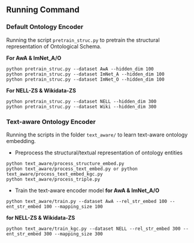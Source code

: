 
## Running Command

### Default Ontology Encoder
Running the script `pretrain_struc.py` to pretrain the structural representation of Ontological Schema.

**For AwA & ImNet_A/O**
```
python pretrain_struc.py --dataset AwA --hidden_dim 100
python pretrain_struc.py --dataset ImNet_A --hidden_dim 100
python pretrain_struc.py --dataset ImNet_O --hidden_dim 100
```
**For NELL-ZS & Wikidata-ZS**
```
python pretrain_struc.py --dataset NELL --hidden_dim 300
python pretrain_struc.py --dataset Wiki --hidden_dim 300
```

### Text-aware Ontology Encoder
Running the scripts in the folder `text_aware/` to learn text-aware ontology embedding.

- Preprocess the structural/textual representation of ontology entities
```
python text_aware/process_structure_embed.py
python text_aware/process_text_embed.py or python text_aware/process_text_embed_kgc.py
python text_aware/process_triple.py
```

- Train the text-aware encoder model
**for AwA & ImNet_A/O**
```
python text_aware/train.py --dataset AwA --rel_str_embed 100 --ent_str_embed 100 --mapping_size 100
```

**for NELL-ZS & Wikidata-ZS**
```
python text_aware/train_kgc.py --dataset NELL --rel_str_embed 300 --ent_str_embed 300 --mapping_size 300
```

